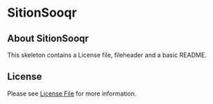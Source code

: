 # SitionSooqr
## About SitionSooqr
This skeleton contains a License file, fileheader and a basic README.

## License

Please see [License File](LICENSE) for more information.